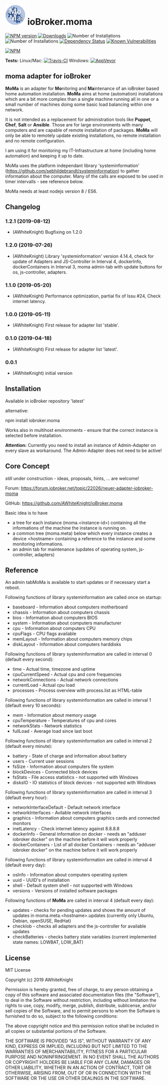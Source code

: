 <h1>
	<img src="admin/moma.png" width="64"/>
	ioBroker.moma
</h1>

[![NPM version](http://img.shields.io/npm/v/iobroker.moma.svg)](https://www.npmjs.com/package/iobroker.moma)
[![Downloads](https://img.shields.io/npm/dm/iobroker.moma.svg)](https://www.npmjs.com/package/iobroker.moma)
![Number of Installations](http://iobroker.live/badges/moma-installed.svg) ![Number of Installations](http://iobroker.live/badges/moma-stable.svg)
[![Dependency Status](https://img.shields.io/david/AWhiteKnight/iobroker.moma.svg)](https://david-dm.org/AWhiteKnight/iobroker.moma)
[![Known Vulnerabilities](https://snyk.io/test/github/AWhiteKnight/ioBroker.moma/badge.svg)](https://snyk.io/test/github/AWhiteKnight/ioBroker.moma)

[![NPM](https://nodei.co/npm/iobroker.moma.png?downloads=true)](https://nodei.co/npm/iobroker.moma/)

**Tests:** Linux/Mac: [![Travis-CI](http://img.shields.io/travis/AWhiteKnight/ioBroker.moma/master.svg)](https://travis-ci.org/AWhiteKnight/ioBroker.moma)
Windows: [![AppVeyor](https://ci.appveyor.com/api/projects/status/github/AWhiteKnight/ioBroker.moma?branch=master&svg=true)](https://ci.appveyor.com/project/AWhiteKnight/ioBroker-moma/)

## moma adapter for ioBroker

**MoMa** is an adapter for **Mo**nitoring and **Ma**intenance of an ioBroker based home automation installation.
**MoMa** aims at home (automation) installations which are a bit more complex than a single machine running all in one or a small number of machines doing some basic load balancing within one network.

It is not intended as a replacement for administration tools like **Puppet**, **Chef**, **Salt** or **Ansible**.
Those are for large environments with many computers and are capable of remote installation of packages. **MoMa** will only be able to remotely update existing installations, no remote installation and no remote configuration.


I am using it for monitoring my IT-Infrastructure at home (including home automation) and keeping it up to date.


MoMa uses the platform independant library 'systeminformation' (https://github.com/sebhildebrandt/systeminformation) to gather information about the computer. Many of the calls are exposed to be used in timer intervalls - see reference below.

MoMa needs at least nodejs version 8 / ES6.

## Changelog

### 1.2.1 (2019-08-12)
* (AWhiteKnight) Bugfixing on 1.2.0 

### 1.2.0 (2019-07-26)
* (AWhiteKnight) Library 'systeminformation' version 4.14.4, 
                 check for update of Adapters and JS-Controller in Interval 4,
				 dockerInfo, dockerContainers in Interval 3,
				 moma admin-tab with update buttons for os, js-controller, adapters.

### 1.1.0 (2019-05-20)
* (AWhiteKnight) Performance optimization,
				 partial fix of Issu #24,
				 Check internet latency.

### 1.0.0 (2019-05-11)
* (AWhiteKnight) First release for adapter list 'stable'.

### 0.1.0 (2019-04-18)
* (AWhiteKnight) First release for adapter list 'latest'.

### 0.0.1
* (AWhiteKnight) initial version

## Installation

Available in ioBroker repository 'latest'

alternative:

npm install iobroker.moma

Works also in multihost environments - ensure that the correct instance is selected before installation.

**Attention:** Currently you need to install an instance of Admin-Adapter on every slave as workaround. 
The Admin-Adapter does not need to be active!

## Core Concept

still under construction - ideas, proposals, hints, ... are welcome!

Forum: https://forum.iobroker.net/topic/22026/neuer-adapter-iobroker-moma

GitHub: https://github.com/AWhiteKnight/ioBroker.moma

Basic idea is to have 
+ a tree for each instance (moma.\<instance-id\>) containing all the informations of the machine the instance is running on. 
+ a common tree (moma.meta) below which every instance creates a device \<hostname\> containing a reference to the instance and some monitoring informations.
+ an admin tab for maintenance (updates of operating system, js-controller, adapters)

## Reference

An admin tabMoMa is available to start updates or if necessary start a reboot.

Following functions of library systeminformation are called once on startup:
* baseboard - Information about computers motherboard
* chassis - Information about computers chassis
* bios - Information about computers BIOS
* system - Information about computers manufacturer
* cpu - Information about computers CPU
* cpuFlags - CPU flags available
* memLayout - Information about computers memory chips
* diskLayout - Information about computers harddisks


Following functions of library systeminformation are called in interval 0 (default every second):
* time - Actual time, timezone and uptime
* cpuCurrentSpeed - Actual cpu and core frequencies
* networkConnections - Actual network connections
* currentLoad - Actual cpu load
* processes - Process overview with process.list as HTML-table


Following functions of library systeminformation are called in interval 1 (default every 10 seconds):
* mem - Information about memory usage
* cpuTemperature - Temperatures of cpu and cores
* networkStats - Network statistics
* fullLoad - Average load since last boot


Following functions of library systeminformation are called in interval 2 (default every minute):
* battery - State of charge and information about battery
* users - Current user sessions
* fsSize - Information about computers file system
* blockDevices - Connected block devices
* fsStats - File access statistics - not supported with Windows
* disksIO - IO statistics of block devices - not supported with Windows


Following functions of library systeminformation are called in interval 3 (default every hour):
* networkInterfaceDefault - Default network interface
* networkInterfaces - Avilable network interfaces
* graphics - Information about computers graphics cards and connected monitors
* inetLatency - Check internet latency against 8.8.8.8
* dockerInfo - General information on docker - needs an "adduser iobroker docker" on the machine before it will work properly
* dockerContainers - List of all docker Containers - needs an "adduser iobroker docker" on the machine before it will work properly


Following functions of library systeminformation are called in interval 4 (default every day):
* osInfo - Information about computers operating system
* uuid - UUID's of installation
* shell - Default system shell - not supported with Windows
* versions - Versions of installed software packages


Following functions of **MoMa** are called in interval 4 (default every day):
* updates - checks for pending updates and shows the amount of updates in moma.meta.\<hostname\>.updates (currently only Ubuntu, Debian, openSUSE, RedHat)
* checkIob - checks all adapters and the js-controller for available updates 
* checkBatteries - checks battery state variables (current implemented state names: LOWBAT, LOW_BAT)


## License
MIT License

Copyright (c) 2019 AWhiteKnight

Permission is hereby granted, free of charge, to any person obtaining a copy
of this software and associated documentation files (the "Software"), to deal
in the Software without restriction, including without limitation the rights
to use, copy, modify, merge, publish, distribute, sublicense, and/or sell
copies of the Software, and to permit persons to whom the Software is
furnished to do so, subject to the following conditions:

The above copyright notice and this permission notice shall be included in all
copies or substantial portions of the Software.

THE SOFTWARE IS PROVIDED "AS IS", WITHOUT WARRANTY OF ANY KIND, EXPRESS OR
IMPLIED, INCLUDING BUT NOT LIMITED TO THE WARRANTIES OF MERCHANTABILITY,
FITNESS FOR A PARTICULAR PURPOSE AND NONINFRINGEMENT. IN NO EVENT SHALL THE
AUTHORS OR COPYRIGHT HOLDERS BE LIABLE FOR ANY CLAIM, DAMAGES OR OTHER
LIABILITY, WHETHER IN AN ACTION OF CONTRACT, TORT OR OTHERWISE, ARISING FROM,
OUT OF OR IN CONNECTION WITH THE SOFTWARE OR THE USE OR OTHER DEALINGS IN THE
SOFTWARE.